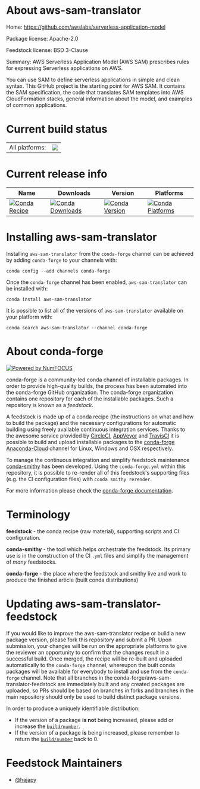 About aws-sam-translator
========================

Home: https://github.com/awslabs/serverless-application-model

Package license: Apache-2.0

Feedstock license: BSD 3-Clause

Summary: AWS Serverless Application Model (AWS SAM) prescribes rules for expressing Serverless applications on AWS.

You can use SAM to define serverless applications in simple and clean syntax.
This GitHub project is the starting point for AWS SAM.
It contains the SAM specification, the code that translates SAM templates into
AWS CloudFormation stacks, general information about the model, and examples of common applications.


Current build status
====================


<table><tr><td>All platforms:</td>
    <td>
      <a href="https://dev.azure.com/conda-forge/feedstock-builds/_build/latest?definitionId=6691&branchName=master">
        <img src="https://dev.azure.com/conda-forge/feedstock-builds/_apis/build/status/aws-sam-translator-feedstock?branchName=master">
      </a>
    </td>
  </tr>
</table>

Current release info
====================

| Name | Downloads | Version | Platforms |
| --- | --- | --- | --- |
| [![Conda Recipe](https://img.shields.io/badge/recipe-aws--sam--translator-green.svg)](https://anaconda.org/conda-forge/aws-sam-translator) | [![Conda Downloads](https://img.shields.io/conda/dn/conda-forge/aws-sam-translator.svg)](https://anaconda.org/conda-forge/aws-sam-translator) | [![Conda Version](https://img.shields.io/conda/vn/conda-forge/aws-sam-translator.svg)](https://anaconda.org/conda-forge/aws-sam-translator) | [![Conda Platforms](https://img.shields.io/conda/pn/conda-forge/aws-sam-translator.svg)](https://anaconda.org/conda-forge/aws-sam-translator) |

Installing aws-sam-translator
=============================

Installing `aws-sam-translator` from the `conda-forge` channel can be achieved by adding `conda-forge` to your channels with:

```
conda config --add channels conda-forge
```

Once the `conda-forge` channel has been enabled, `aws-sam-translator` can be installed with:

```
conda install aws-sam-translator
```

It is possible to list all of the versions of `aws-sam-translator` available on your platform with:

```
conda search aws-sam-translator --channel conda-forge
```


About conda-forge
=================

[![Powered by NumFOCUS](https://img.shields.io/badge/powered%20by-NumFOCUS-orange.svg?style=flat&colorA=E1523D&colorB=007D8A)](http://numfocus.org)

conda-forge is a community-led conda channel of installable packages.
In order to provide high-quality builds, the process has been automated into the
conda-forge GitHub organization. The conda-forge organization contains one repository
for each of the installable packages. Such a repository is known as a *feedstock*.

A feedstock is made up of a conda recipe (the instructions on what and how to build
the package) and the necessary configurations for automatic building using freely
available continuous integration services. Thanks to the awesome service provided by
[CircleCI](https://circleci.com/), [AppVeyor](https://www.appveyor.com/)
and [TravisCI](https://travis-ci.com/) it is possible to build and upload installable
packages to the [conda-forge](https://anaconda.org/conda-forge)
[Anaconda-Cloud](https://anaconda.org/) channel for Linux, Windows and OSX respectively.

To manage the continuous integration and simplify feedstock maintenance
[conda-smithy](https://github.com/conda-forge/conda-smithy) has been developed.
Using the ``conda-forge.yml`` within this repository, it is possible to re-render all of
this feedstock's supporting files (e.g. the CI configuration files) with ``conda smithy rerender``.

For more information please check the [conda-forge documentation](https://conda-forge.org/docs/).

Terminology
===========

**feedstock** - the conda recipe (raw material), supporting scripts and CI configuration.

**conda-smithy** - the tool which helps orchestrate the feedstock.
                   Its primary use is in the construction of the CI ``.yml`` files
                   and simplify the management of *many* feedstocks.

**conda-forge** - the place where the feedstock and smithy live and work to
                  produce the finished article (built conda distributions)


Updating aws-sam-translator-feedstock
=====================================

If you would like to improve the aws-sam-translator recipe or build a new
package version, please fork this repository and submit a PR. Upon submission,
your changes will be run on the appropriate platforms to give the reviewer an
opportunity to confirm that the changes result in a successful build. Once
merged, the recipe will be re-built and uploaded automatically to the
`conda-forge` channel, whereupon the built conda packages will be available for
everybody to install and use from the `conda-forge` channel.
Note that all branches in the conda-forge/aws-sam-translator-feedstock are
immediately built and any created packages are uploaded, so PRs should be based
on branches in forks and branches in the main repository should only be used to
build distinct package versions.

In order to produce a uniquely identifiable distribution:
 * If the version of a package **is not** being increased, please add or increase
   the [``build/number``](https://conda.io/docs/user-guide/tasks/build-packages/define-metadata.html#build-number-and-string).
 * If the version of a package **is** being increased, please remember to return
   the [``build/number``](https://conda.io/docs/user-guide/tasks/build-packages/define-metadata.html#build-number-and-string)
   back to 0.

Feedstock Maintainers
=====================

* [@hajapy](https://github.com/hajapy/)

